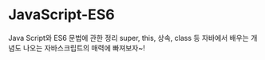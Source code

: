 # JavaScript-ES6

Java Script와 ES6 문법에 관한 정리 
super, this, 상속, class 등 자바에서 배우는 개념도 나오는 자바스크립트의 매력에 빠져보자~!
